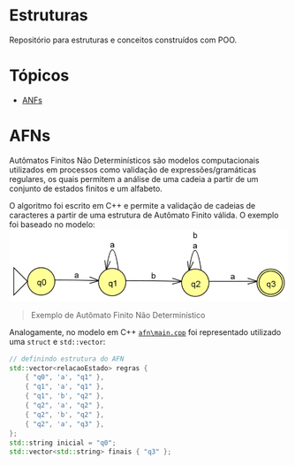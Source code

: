 # Estruturas
Repositório para estruturas e conceitos construídos com POO.

# Tópicos
- [ANFs](#afns)

# AFNs
Autômatos Finitos Não Determinísticos são modelos computacionais utilizados em processos como validação de expressões/gramáticas regulares, 
os quais permitem a análise de uma cadeia a partir de um conjunto de estados finitos e um alfabeto.

O algoritmo foi escrito em C++ e permite a validação de cadeias de caracteres a partir de uma estrutura de Autômato Finito válida. O exemplo foi baseado no modelo:
![AFN](imgs/afn.png)
> Exemplo de Autômato Finito Não Determinístico

Analogamente, no modelo em C++ [`afn\main.cpp`](afn/main.cpp) foi representado utilizado uma `struct` e `std::vector`:
```C++
// definindo estrutura do AFN
std::vector<relacaoEstado> regras {
    { "q0", 'a', "q1" },
    { "q1", 'a', "q1" },
    { "q1", 'b', "q2" },
    { "q2", 'a', "q2" },
    { "q2", 'b', "q2" },
    { "q2", 'a', "q3" },
};
std::string inicial = "q0";
std::vector<std::string> finais { "q3" };
```
